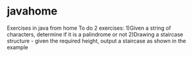 # javahome
Exercises in java from home
To do 2 exercises:
1)Given a string of characters, determine if it is a palindrome or not
2)Drawing a staircase structure - given the required height, output a staircase as shown in the example
